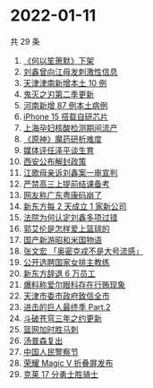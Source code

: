 # 2022-01-11

共 29 条

<!-- BEGIN ZHIHUSEARCH -->
<!-- 最后更新时间 Tue Jan 11 2022 23:09:50 GMT+0800 (China Standard Time) -->
1. [《何以笙箫默》下架](https://www.zhihu.com/search?q=何以笙箫默)
1. [刘鑫曾向江母发刺激性信息](https://www.zhihu.com/search?q=刘鑫)
1. [天津津南新增本土 10 例](https://www.zhihu.com/search?q=天津疫情)
1. [鬼灭之刃第二季更新](https://www.zhihu.com/search?q=鬼灭之刃)
1. [河南新增 87 例本土病例](https://www.zhihu.com/search?q=河南疫情)
1. [iPhone 15 搭载自研芯片](https://www.zhihu.com/search?q=iPhone15)
1. [上海孕妇核酸检测期间流产](https://www.zhihu.com/search?q=上海孕妇)
1. [《原神》魔药研析难度](https://www.zhihu.com/search?q=原神)
1. [媒体评任泽平谈生育](https://www.zhihu.com/search?q=任泽平)
1. [西安公布解封政策](https://www.zhihu.com/search?q=西安解封)
1. [江歌母亲诉刘鑫案一审宣判](https://www.zhihu.com/search?q=江歌案)
1. [严禁高三上提前结课备考](https://www.zhihu.com/search?q=高三备考)
1. [网友称广东粤康码崩了](https://www.zhihu.com/search?q=粤康码崩了)
1. [新东方每 2 天成立 1 家新公司](https://www.zhihu.com/search?q=新东方)
1. [法院为何认定刘鑫多项过错](https://www.zhihu.com/search?q=刘鑫)
1. [郭艾伦是怎样爱上篮球的](https://www.zhihu.com/search?q=郭艾伦)
1. [国产新游昭和米国物语](https://www.zhihu.com/search?q=昭和米国物语)
1. [张文宏 「奥密克戎不是大号流感」](https://www.zhihu.com/search?q=奥密克戎)
1. [公开选聘国家女排主教练](https://www.zhihu.com/search?q=女排主教练)
1. [新东方辞退 6 万员工](https://www.zhihu.com/search?q=新东方辞退员工)
1. [爆料称爱尔眼科存在行贿现象](https://www.zhihu.com/search?q=爱尔眼科)
1. [天津市委市政府致信全市](https://www.zhihu.com/search?q=天津疫情)
1. [进击的巨人最终季 Part.2](https://www.zhihu.com/search?q=进击的巨人)
1. [斗破苍穹三年之约更新](https://www.zhihu.com/search?q=斗破苍穹三年之约)
1. [篮网加时胜马刺](https://www.zhihu.com/search?q=篮网)
1. [汤普森复出](https://www.zhihu.com/search?q=汤普森复出)
1. [中国人民警察节](https://www.zhihu.com/search?q=中国人民警察节)
1. [荣耀 Magic V 折叠屏发布](https://www.zhihu.com/search?q=荣耀折叠屏)
1. [克莱 17 分勇士胜骑士](https://www.zhihu.com/search?q=勇士)
<!-- END ZHIHUSEARCH -->
